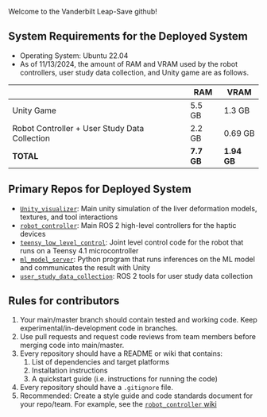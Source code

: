 Welcome to the Vanderbilt Leap-Save github!

## System Requirements for the Deployed System
* Operating System: Ubuntu 22.04
* As of 11/13/2024, the amount of RAM and VRAM used by the robot controllers, user study data collection, and Unity game are as follows.
  
| | RAM | VRAM |
|-|-----|------|
| Unity Game | 5.5 GB | 1.3 GB
| Robot Controller + User Study Data Collection | 2.2 GB | 0.69 GB |
| **TOTAL** | **7.7 GB** | **1.94 GB** |

## Primary Repos for Deployed System
* [`Unity_visualizer`](https://github.com/VU-Leap-Save/Unity_visualizer): Main unity simulation of the liver deformation models, textures, and tool interactions
* [`robot_controller`](https://github.com/VU-Leap-Save/robot_controller): Main ROS 2 high-level controllers for the haptic devices
* [`teensy_low_level_control`](https://github.com/VU-Leap-Save/teensy_low_level_control): Joint level control code for the robot that runs on a Teensy 4.1 microcontroller
* [`ml_model_server`](https://github.com/VU-Leap-Save/ml_model_server): Python program that runs inferences on the ML model and communicates the result with Unity
* [`user_study_data_collection`](https://github.com/VU-Leap-Save/user_study_data_collection): ROS 2 tools for user study data collection
 
## Rules for contributors
1. Your main/master branch should contain tested and working code. Keep experimental/in-development code in branches.
2. Use pull requests and request code reviews from team members before merging code into main/master.
3. Every repository should have a README or wiki that contains: 
   1. List of dependencies and target platforms
   2. Installation instructions
   3. A quickstart guide (i.e. instructions for running the code)
4. Every repository should have a `.gitignore` file.
5. Recommended: Create a style guide and code standards document for your repo/team. For example, see the [`robot_controller` wiki](https://github.com/VU-Leap-Save/robot_controller/wiki/Conventions-and-Style-Guide) 
 
